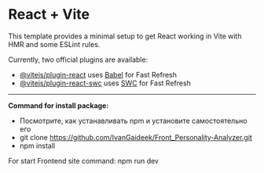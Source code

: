 # React + Vite

This template provides a minimal setup to get React working in Vite with HMR and some ESLint rules.

Currently, two official plugins are available:

- [@vitejs/plugin-react](https://github.com/vitejs/vite-plugin-react/blob/main/packages/plugin-react/README.md) uses [Babel](https://babeljs.io/) for Fast Refresh
- [@vitejs/plugin-react-swc](https://github.com/vitejs/vite-plugin-react-swc) uses [SWC](https://swc.rs/) for Fast Refresh

---

**Command for install package:**

- Посмотрите, как устанавливать npm и установите самостоятельно его
- git clone https://github.com/IvanGaideek/Front_Personality-Analyzer.git
- npm install

For start Frontend site command: npm run dev
